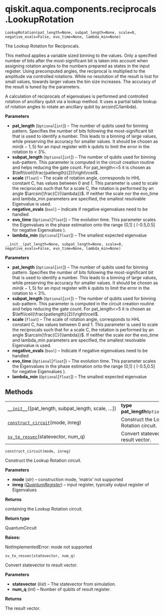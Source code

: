 # qiskit.aqua.components.reciprocals.LookupRotation

<span id="undefined" />

`LookupRotation(pat_length=None, subpat_length=None, scale=0, negative_evals=False, evo_time=None, lambda_min=None)`

The Lookup Rotation for Reciprocals.

This method applies a variable sized binning to the values. Only a specified number of bits after the most-significant bit is taken into account when assigning rotation angles to the numbers prepared as states in the input register. Using precomputed angles, the reciprocal is multiplied to the amplitude via controlled rotations. While no resolution of the result is lost for small values, towards larger values the bin size increases. The accuracy of the result is tuned by the parameters.

A calculation of reciprocals of eigenvalues is performed and controlled rotation of ancillary qubit via a lookup method. It uses a partial table lookup of rotation angles to rotate an ancillary qubit by arcsin(C/lambda).

**Parameters**

*   **pat\_length** (`Optional`\[`int`]) – The number of qubits used for binning pattern. Specifies the number of bits following the most-significant bit that is used to identify a number. This leads to a binning of large values, while preserving the accuracy for smaller values. It should be chosen as $min(k-1,5)$ for an input register with k qubits to limit the error in the rotation to \< 3%.
*   **subpat\_length** (`Optional`\[`int`]) – The number of qubits used for binning sub-pattern. This parameter is computed in the circuit creation routine and helps reducing the gate count. For pat\_length\<=5 it is chosen as $\left\lceil(\frac{patlength}{2})\right\rceil$.
*   **scale** (`float`) – The scale of rotation angle, corresponds to HHL constant C, has values between 0 and 1. This parameter is used to scale the reciprocals such that for a scale C, the rotation is performed by an angle $\arcsin{\frac{C}{\lambda}}$. If neither the scale nor the evo\_time and lambda\_min parameters are specified, the smallest resolvable Eigenvalue is used.
*   **negative\_evals** (`bool`) – Indicate if negative eigenvalues need to be handled
*   **evo\_time** (`Optional`\[`float`]) – The evolution time. This parameter scales the Eigenvalues in the phase estimation onto the range (0,1] ( (-0.5,0.5] for negative Eigenvalues ).
*   **lambda\_min** (`Optional`\[`float`]) – The smallest expected eigenvalue

<span id="undefined" />

`__init__(pat_length=None, subpat_length=None, scale=0, negative_evals=False, evo_time=None, lambda_min=None)`

**Parameters**

*   **pat\_length** (`Optional`\[`int`]) – The number of qubits used for binning pattern. Specifies the number of bits following the most-significant bit that is used to identify a number. This leads to a binning of large values, while preserving the accuracy for smaller values. It should be chosen as $min(k-1,5)$ for an input register with k qubits to limit the error in the rotation to \< 3%.
*   **subpat\_length** (`Optional`\[`int`]) – The number of qubits used for binning sub-pattern. This parameter is computed in the circuit creation routine and helps reducing the gate count. For pat\_length\<=5 it is chosen as $\left\lceil(\frac{patlength}{2})\right\rceil$.
*   **scale** (`float`) – The scale of rotation angle, corresponds to HHL constant C, has values between 0 and 1. This parameter is used to scale the reciprocals such that for a scale C, the rotation is performed by an angle $\arcsin{\frac{C}{\lambda}}$. If neither the scale nor the evo\_time and lambda\_min parameters are specified, the smallest resolvable Eigenvalue is used.
*   **negative\_evals** (`bool`) – Indicate if negative eigenvalues need to be handled
*   **evo\_time** (`Optional`\[`float`]) – The evolution time. This parameter scales the Eigenvalues in the phase estimation onto the range (0,1] ( (-0.5,0.5] for negative Eigenvalues ).
*   **lambda\_min** (`Optional`\[`float`]) – The smallest expected eigenvalue

## Methods

|                                                                                                                                                                                  |                                        |
| -------------------------------------------------------------------------------------------------------------------------------------------------------------------------------- | -------------------------------------- |
| [`__init__`](#qiskit.aqua.components.reciprocals.LookupRotation.__init__ "qiskit.aqua.components.reciprocals.LookupRotation.__init__")(\[pat\_length, subpat\_length, scale, …]) | **type pat\_length**`Optional`\[`int`] |
| [`construct_circuit`](#qiskit.aqua.components.reciprocals.LookupRotation.construct_circuit "qiskit.aqua.components.reciprocals.LookupRotation.construct_circuit")(mode, inreg)   | Construct the Lookup Rotation circuit. |
| [`sv_to_resvec`](#qiskit.aqua.components.reciprocals.LookupRotation.sv_to_resvec "qiskit.aqua.components.reciprocals.LookupRotation.sv_to_resvec")(statevector, num\_q)          | Convert statevector to result vector.  |

<span id="undefined" />

`construct_circuit(mode, inreg)`

Construct the Lookup Rotation circuit.

**Parameters**

*   **mode** (*str*) – construction mode, ‘matrix’ not supported
*   **inreg** ([*QuantumRegister*](qiskit.circuit.QuantumRegister#qiskit.circuit.QuantumRegister "qiskit.circuit.QuantumRegister")) – input register, typically output register of Eigenvalues

**Returns**

containing the Lookup Rotation circuit.

**Return type**

QuantumCircuit

**Raises:**

NotImplementedError: mode not supported

<span id="undefined" />

`sv_to_resvec(statevector, num_q)`

Convert statevector to result vector.

**Parameters**

*   **statevector** (*list*) – The statevector from simulation.
*   **num\_q** (*int*) – Number of qubits of result register.

**Returns**

The result vector.
